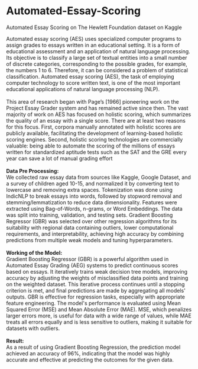 # Automated-Essay-Scoring
Automated Essay Scoring on The Hewlett Foundation dataset on Kaggle

Automated essay scoring (AES) uses specialized computer programs to assign grades to essays written in an educational setting. It is a form of educational assessment and an application of natural language processing. Its objective is to classify a large set of textual entities into a small number of discrete categories, corresponding to the possible grades, for example, the numbers 1 to 6. Therefore, it can be considered a problem of statistical classification. Automated essay scoring (AES), the task of employing computer technology to score written text, is one of the most important educational applications of natural language processing (NLP). <br><br>
This area of research began with Page’s [1966] pioneering work on the Project Essay Grader system and has remained active since then. The vast majority of work on AES has focused on holistic scoring, which summarizes the quality of an essay with a single score. There are at least two reasons for this focus. First, corpora manually annotated with holistic scores are publicly available, facilitating the development of learning-based holistic scoring engines. Second, holistic scoring technologies are commercially valuable: being able to automate the scoring of the millions of essays written for standardized aptitude tests such as the SAT and the GRE every year can save a lot of manual grading effort <br><br>
<b>Data Pre Processing: </b><br>
We collected raw essay data from sources like Kaggle, Google Dataset, and a survey of children aged 10-15, and normalized it by converting text to lowercase and removing extra spaces. Tokenization was done using IndicNLP to break essays into words, followed by stopword removal and stemming/lemmatization to reduce data dimensionality. Features were extracted using Bag-of-Words, n-grams, or Word Embeddings. The data was split into training, validation, and testing sets. Gradient Boosting Regressor (GBR) was selected over other regression algorithms for its suitability with regional data containing outliers, lower computational requirements, and interpretability, achieving high accuracy by combining predictions from multiple weak models and tuning hyperparameters.
<br>
<br>
<b>Working of the Model: </b><br>
Gradient Boosting Regressor (GBR) is a powerful algorithm used in Automated Essay Grading (AEG) systems to predict continuous scores based on essays. It iteratively trains weak decision tree models, improving accuracy by adjusting the weights of misclassified data points and training on the weighted dataset. This iterative process continues until a stopping criterion is met, and final predictions are made by aggregating all models' outputs. GBR is effective for regression tasks, especially with appropriate feature engineering. The model's performance is evaluated using Mean Squared Error (MSE) and Mean Absolute Error (MAE). MSE, which penalizes larger errors more, is useful for data with a wide range of values, while MAE treats all errors equally and is less sensitive to outliers, making it suitable for datasets with outliers.
<br>
<br>
<b>Result: </b><br>
As a result of using Gradient Boosting Regression, the prediction model achieved an accuracy of 96%, indicating that the model was highly accurate and effective at predicting the outcomes for the given data.
